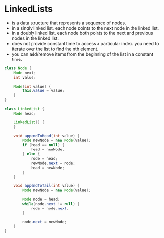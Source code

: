 # __LinkedLists__

* is a data structure that represents a sequence of nodes.
* in a singly linked list, each node points to the next node in the linked list.
* in a doubly linked list, each node both points to the next and previous nodes in the linked list.
* does not provide constant time to access a particular index. you need to iterate over the list to find the nth element.
* you can add/remove items from the beginning of the list in a constant time.

```java
class Node {
    Node next;
    int value;

    Node(int value) {
        this.value = value;
    }
}

class LinkedList {
    Node head;

    LinkedList() {
    }

    void appendToHead(int value) {
        Node newNode = new Node(value);
        if (head == null) {
            head = newNode;
        } else {
            node = head;
            newNode.next = node;
            head = newNode;
        }
    }

    void appendToTail(int value) {
        Node newNode = new Node(value);

        Node node = head;
        while(node.next != null) {
            node = node.next;
        }

        node.next = newNode;
    }
}
```